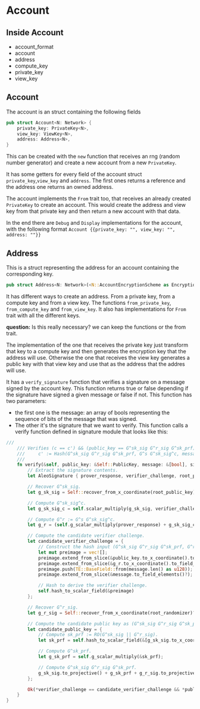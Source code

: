 # Account

## Inside Account
- account_format
- account
- address
- compute_key
- private_key
- view_key

## Account
The account is an struct containing the following fields
```rust 
pub struct Account<N: Network> {
    private_key: PrivateKey<N>,
    view_key: ViewKey<N>,
    address: Address<N>,
}
```

This can be created with the `new` function that receives an rng (random number generator) and create a new account from a new `PrivateKey`.

It has some getters for every field of the account struct `private_key`,`view_key` and `address`. The first ones returns a reference and the address one returns an owned address.

The account implements the `From` trait too, that receives an already created `PrivateKey` to create an account. This would create the address and view key from that private key and then return a new account with that data.

In the end there are `Debug` and `Display` implementations for the account, with the following format 
`Account {{private_key: "", view_key: "", address: ""}}`

## Address
This is a struct representing the address for an account containing the corresponding key.
```rust 
pub struct Address<N: Network>(<N::AccountEncryptionScheme as EncryptionScheme>::PublicKey);
```

It has different ways to create an address. From a private key, from a compute key and from a view key.
The functions `from_private_key`, `from_compute_key` and `from_view_key`. It also has implementations for `From` trait with all the different keys.

**question:** Is this really necessary? we can keep the functions or the from trait.

The implementation of the one that receives the private key just transform that key to a compute key and then generates the encryption key that the address will use.
Otherwise the one that receives the view key generates a public key with that view key and use that as the address that the addres will use.

It has a `verify_signature` function that verifies a signature on a message signed by the account key. This function returns true or false depending if the signature have signed a given message or false if not. This function has two parameters: 
- the first one is the message: an array of bools representing the sequence of bits of the message that was signed.
- The other it's the signature that we want to verify.
This function calls a verify function defined in signature module that looks like this:

```rust 
///
    /// Verifies (c == c') && (public_key == G^sk_sig G^r_sig G^sk_prf) where:
    ///     c' := Hash(G^sk_sig G^r_sig G^sk_prf, G^s G^sk_sig^c, message)
    ///
    fn verify(&self, public_key: &Self::PublicKey, message: &[bool], signature: &Self::Signature) -> Result<bool> {
        // Extract the signature contents.
        let AleoSignature { prover_response, verifier_challenge, root_public_key, root_randomizer } = signature;

        // Recover G^sk_sig.
        let g_sk_sig = Self::recover_from_x_coordinate(root_public_key)?;

        // Compute G^sk_sig^c.
        let g_sk_sig_c = self.scalar_multiply(g_sk_sig, verifier_challenge);

        // Compute G^r := G^s G^sk_sig^c.
        let g_r = (self.g_scalar_multiply(prover_response) + g_sk_sig_c).to_affine();

        // Compute the candidate verifier challenge.
        let candidate_verifier_challenge = {
            // Construct the hash input (G^sk_sig G^r_sig G^sk_prf, G^r, message).
            let mut preimage = vec![];
            preimage.extend_from_slice(&public_key.to_x_coordinate().to_field_elements()?);
            preimage.extend_from_slice(&g_r.to_x_coordinate().to_field_elements()?);
            preimage.push(TE::BaseField::from(message.len() as u128));
            preimage.extend_from_slice(&message.to_field_elements()?);

            // Hash to derive the verifier challenge.
            self.hash_to_scalar_field(&preimage)
        };

        // Recover G^r_sig.
        let g_r_sig = Self::recover_from_x_coordinate(root_randomizer)?;

        // Compute the candidate public key as (G^sk_sig G^r_sig G^sk_prf).
        let candidate_public_key = {
            // Compute sk_prf := RO(G^sk_sig || G^r_sig).
            let sk_prf = self.hash_to_scalar_field(&[g_sk_sig.to_x_coordinate(), g_r_sig.to_x_coordinate()]);

            // Compute G^sk_prf.
            let g_sk_prf = self.g_scalar_multiply(&sk_prf);

            // Compute G^sk_sig G^r_sig G^sk_prf.
            g_sk_sig.to_projective() + g_sk_prf + g_r_sig.to_projective()
        };

        Ok(*verifier_challenge == candidate_verifier_challenge && *public_key == candidate_public_key)
    }
}
```

